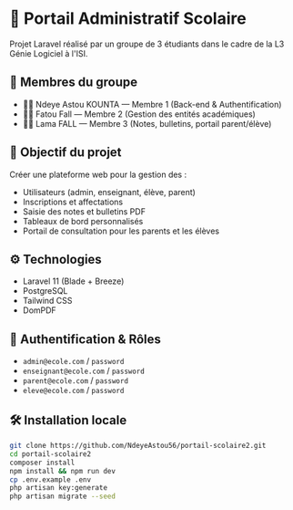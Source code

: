 # 📘 Portail Administratif Scolaire

Projet Laravel réalisé par un groupe de 3 étudiants dans le cadre de la L3 Génie Logiciel à l'ISI.

## 👥 Membres du groupe

- 👩‍💻 Ndeye Astou KOUNTA — Membre 1 (Back-end & Authentification)
- 👨‍🏫 Fatou Fall — Membre 2 (Gestion des entités académiques)
- 👨‍🎓 Lama FALL — Membre 3 (Notes, bulletins, portail parent/élève)

## 🎯 Objectif du projet

Créer une plateforme web pour la gestion des :
- Utilisateurs (admin, enseignant, élève, parent)
- Inscriptions et affectations
- Saisie des notes et bulletins PDF
- Tableaux de bord personnalisés
- Portail de consultation pour les parents et les élèves

## ⚙️ Technologies

- Laravel 11 (Blade + Breeze)
- PostgreSQL
- Tailwind CSS
- DomPDF

## 🔐 Authentification & Rôles

- `admin@ecole.com` / `password`
- `enseignant@ecole.com` / `password`
- `parent@ecole.com` / `password`
- `eleve@ecole.com` / `password`

## 🛠 Installation locale

```bash
git clone https://github.com/NdeyeAstou56/portail-scolaire2.git
cd portail-scolaire2
composer install
npm install && npm run dev
cp .env.example .env
php artisan key:generate
php artisan migrate --seed
